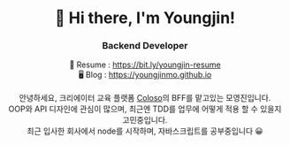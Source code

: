 <h1 align="center">👋 Hi there, I'm Youngjin!</h1>
<h3 align="center">Backend Developer</h3>
<div align="center">
  📝 Resume : <a href="https://bit.ly/youngjinmo_resume" target="_blank">https://bit.ly/youngjin-resume</a><br>
  🖥 Blog   : <a href="https://youngjinmo.github.io" target="_blank">https://youngjinmo.github.io</a><br><br>
  안녕하세요, 크리에이터 교육 플랫폼 <a href="https://www.coloso.co.kr">Coloso</a>의 BFF를 맡고있는 모영진입니다. <br>
  OOP와 API 디자인에 관심이 많으며, 최근엔 TDD를 업무에 어떻게 적용 할 수 있을지 고민중입니다. <br>
  최근 입사한 회사에서 node를 시작하며, 자바스크립트를 공부중입니다 😀 
</div>
